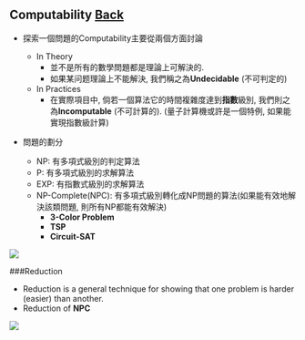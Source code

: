 ## Computability	[Back](./../AlgorithmnMenu.md)
- 探索一個問題的Computability主要從兩個方面討論
	- In Theory
		- 並不是所有的數學問題都是理論上可解決的.
		- 如果某问题理論上不能解決, 我們稱之為**Undecidable** (不可判定的)
	- In Practices
		- 在實際項目中, 倘若一個算法它的時間複雜度達到**指數**級別, 我們則之為**Incomputable** (不可計算的). (量子計算機或許是一個特例, 如果能實現指數級計算)

- 問題的劃分
	- NP: 有多項式級別的判定算法
	- P: 有多項式級別的求解算法
	- EXP: 有指數式級別的求解算法
	- NP-Complete(NPC): 有多項式級別轉化成NP問題的算法(如果能有效地解決該類問題, 則所有NP都能有效解決)
		- **3-Color Problem**
		- **TSP**
		- **Circuit-SAT**

<img src="./problem.png">

###Reduction

- Reduction is a general technique for showing that one problem is harder (easier) than another.
- Reduction of **NPC**

<img src="./NPC.png">
